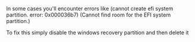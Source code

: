 In some cases you'll encounter errors like (cannot create efi system partition. error: 0x000036b7) (Cannot find room for the EFI system partition.)

To fix this simply disable the windows recovery partition and then delete it

